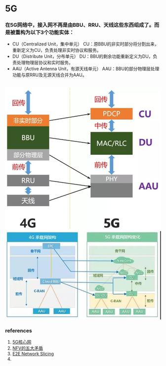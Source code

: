 # 5G

### 在5G网络中，接入网不再是由BBU、RRU、天线这些东西组成了。而是被重构为以下3个功能实体：
- CU（Centralized Unit，集中单元）
  CU：原BBU的非实时部分将分割出来，重新定义为CU，负责处理非实时协议和服务。
- DU（Distribute Unit，分布单元）
  DU：BBU的剩余功能重新定义为DU，负责处理物理层协议和实时服务。
- AAU（Active Antenna Unit，有源天线单元）
  AAU：BBU的部分物理层处理功能与原RRU及无源天线合并为AAU。

<br> ![img](imgs/5g/5g.jpg)
<br> ![img](imgs/5g/5g2.jpg)

### references
1. [5G核心网](https://app.yinxiang.com/fx/a7afa44c-dfc6-4140-8a41-deefe2c6cb66)
1. [NFV的五大矛盾](https://app.yinxiang.com/fx/0b3167c1-d976-4c5b-a54f-b30a2fb6a3fe)
1. [E2E Network Slicing](https://app.yinxiang.com/fx/5b4b59cd-6b79-4b80-b6d3-26904270f58b)
1. []()

